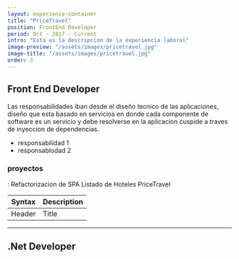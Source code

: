 ```yaml
---
layout: experience-container
title: "PriceTravel"
position: FrontEnd Developer
period: Oct - 2017 - Current
intro: "Esta es la descripcion de la experiencia laboral"
image-preview: "/assets/images/pricetravel.jpg"
image-title: "/assets/images/pricetravel.jpg"
order: 3
---
```

## Front End Developer
Las responsabilidades iban desde el diseño tecnico de las aplicaciones, diseño que esta basado en servicios en donde cada componente de software es un servicio y debe resolverse en la aplicacion cuspide a traves de inyeccion de dependencias.

* responsabilidad 1
* responsablodad 2

### proyectos

: Refactorizacion de SPA Listado de Hoteles PriceTravel

| Syntax        | Description |
| -----------   | ----------- |
| Header        | Title       |

---
## .Net Developer
